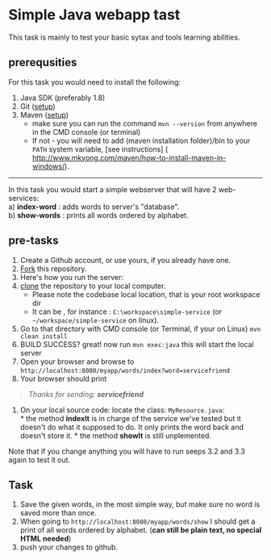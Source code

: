 # Simple Java webapp tast
This task is mainly to test your basic sytax and tools learning abilities.

## prerequsities

For this task you would need to install the following:  
1. Java SDK (preferably 1.8)  
2. Git ([setup](https://help.github.com/articles/set-up-git/))  
3. Maven ([setup](https://maven.apache.org/guides/getting-started/maven-in-five-minutes.html))  
    * make sure you can run the command `mvn --version` from anywhere in the CMD console (or terminal)  
    * If not - you will need to add (maven installation folder)/bin to your `PATH` system variable, [see instructions] ( http://www.mkyong.com/maven/how-to-install-maven-in-windows/).  

---

In this task you would start a simple webserver that will have 2 web-services:  
a) **index-word** : adds words to server's "database".  
b) **show-words** : prints all words ordered by alphabet.


## pre-tasks

1. Create a Github account, or use yours, if you already have one.  
1. [Fork](https://help.github.com/articles/fork-a-repo/) this repository.  
1. Here's how you run the server:  
  1. [clone](https://help.github.com/articles/fork-a-repo/#step-2-create-a-local-clone-of-your-fork) the  repository to your local computer. 
     * Please note the codebase local location, that is your root workspace dir  
     * It can be , for instance : `C:\workspace\simple-service`  (or `~/workspace/simple-service` on linux).  
  1. Go to that directory with CMD console (or Terminal, if your on Linux) `mvn clean install`   
  1. BUILD SUCCESS? great! now run `mvn exec:java` this will start the local server  
  1. Open your browser and browse to `http://localhost:8080/myapp/words/index?word=servicefriend`  
  1. Your browser should print  
   > *Thanks for sending: **servicefriend***  
  1. On your local source code: locate the class: `MyResource.java`:  
    * the method **indexIt** is in charge of the service we've tested but it doesn't do what it supposed to do. It only prints the word back and doesn't store it.
    * the method **showIt** is still unplemented.

Note that if you change anything you will have to run seeps 3.2 and 3.3 again to test it out.

## Task
1. Save the given words, in the most simple way, but make sure no word is saved more than once.
2. When going to `http://localhost:8080/myapp/words/show` I should get a print of all words ordered by alphabet. (**can still be plain text, no special HTML needed**)
3. push your changes to github.
